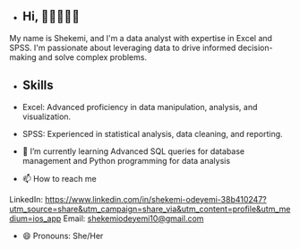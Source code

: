 - ## Hi, 👋🏾👩🏾‍💻

My name is Shekemi, and I'm a data analyst with expertise in Excel and SPSS. I'm passionate about leveraging data to drive informed decision-making and solve complex problems.
-  ## Skills

- Excel: Advanced proficiency in data manipulation, analysis, and visualization.
- SPSS: Experienced in statistical analysis, data cleaning, and reporting.
- 🌱 I’m currently learning  Advanced SQL queries for database management and Python programming for data analysis

- 📫 How to reach me 

LinkedIn: https://www.linkedin.com/in/shekemi-odeyemi-38b410247?utm_source=share&utm_campaign=share_via&utm_content=profile&utm_medium=ios_app
  Email: shekemiodeyemi10@gmail.com

- 😄 Pronouns:
  She/Her


<!---
Shekemi10/Shekemi10 is a ✨ special ✨ repository because its `README.md` (this file) appears on your GitHub profile.
You can click the Preview link to take a look at your changes.
--->
